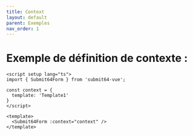 ```yaml
---
title: Context
layout: default
parent: Exemples
nav_order: 1
---
```


# Exemple de définition de contexte : 
```vue
<script setup lang="ts">
import { Submit64Form } from 'submit64-vue';

const context = {
  template: 'Template1'
}
</script>

<template>
  <Submit64Form :context="context" />
</template>
```